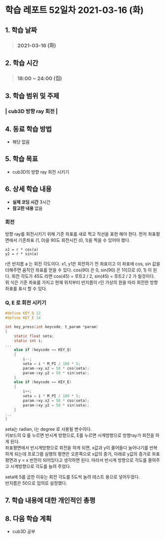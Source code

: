 # 학습 레포트 52일차 2021-03-16 (화)

## 1. 학습 날짜
> ### 2021-03-16 (화)

## 2. 학습 시간
> ### 18:00 ~ 24:00 (집)

## 3. 학습 범위 및 주제
### | cub3D 방향 ray 회전 |

## 4. 동료 학습 방법
- 해당 없음

## 5. 학습 목표
- cub3D의 방향 ray 회전 시키기

## 6. 상세 학습 내용
- **실제 코딩 시간** 3시간
- **참고한 내용** 없음

### 회전
방향 ray를 회전시키기 위해 기준 좌표를 새로 찍고 직선을 표현 해야 한다. 먼저 좌표평면에서 기준좌표 (1, 0)을 90도 회전시킨 (0, 1)을 찍을 수 있어야 했다.
```
x2 = r * cos(a)
y2 = r * sin(a)
```
r은 반지름 a 는 회전 각도이다. x1, y1은 회전하기 전 좌표이고 이 좌표에 cos, sin 값을 더해주면 움직인 좌표를 얻을 수 있다. cos(90) 은 0, sin(90) 은 1이므로 (0, 1) 이 된다. 회전 각도가 45도 라면 cos(45) = 루트2 / 2, sin(45) = 루트2 / 2 가 될것이다.\
위 식은 기준 좌표를 가지고 현재 위치부터 반지름이 r인 가상의 원을 따라 회전한 방향 좌표를 표시 할 수 있다.

### Q, E 로 회전 시키기

```c
#define KEY_Q 12
#define KEY_E 14

int key_press(int keycode, t_param *param)
{
    static float seta;
    static int i;
...
    else if (keycode == KEY_Q)
    {
        i--;
        seta = i * M_PI / 180 * 5;
        param->xy.x2 = 50 * cos(seta);
        param->xy.y2 = 50 * sin(seta);
    }
    else if (keycode == KEY_E)
    {
        i++;
        seta = i * M_PI / 180 * 5;
        param->xy.x2 = 50 * cos(seta);
        param->xy.y2 = 50 * sin(seta);
    }
...
}
```
seta는 radian, i는 degree 로 사용될 변수이다.\
키보드의 Q 를 누르면 반시계 방향으로, E를 누르면 시계방향으로 방향ray가 회전을 하게 된다.\
좌표평면에서 반시계방향으로 회전을 하게 되면, x값과 y이 줄어들다 늘어나기를 반복하게 되는데 프로그램 실행의 평면은 오른쪽으로 x값의 증가, 아래로 y값의 증가로 좌표평면과 y = x 반전이 되어있다고 생각하면 된다. 따라서 반시계 방향으로 각도를 줄여주고 시계방향으로 각도를 늘려 주었다.

seta에 5를 곱한 이유는 회전 각도를 5도씩 늘려 테스트 용으로 넣어두었다.\
반지름은 50으로 임의로 설정했다.

## 7. 학습 내용에 대한 개인적인 총평

## 8. 다음 학습 계획
- cub3D 공부